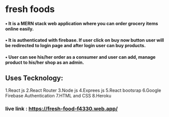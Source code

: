 # fresh foods

#### • It is a MERN stack web application where you can order grocery items online easily.
#### • It is authenticated with firebase. If user click on buy now button user will be redirected to login page and after login user can buy products.
#### • User can see his/her order as a consumer and user can add, manage product to his/her shop as an admin.

## Uses Tecknology:
  1.React js
  2.React Router
  3.Node js
  4.Exprees js
  5.React bootsrap
  6.Google Firebase Authentication
  7.HTML and CSS
  8.Heroku

### live link : https://fresh-food-f4330.web.app/

